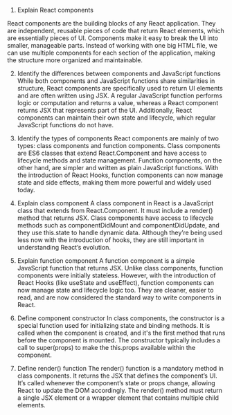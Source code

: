 1. Explain React components

React components are the building blocks of any React application.
They are independent, reusable pieces of code that return React elements, which are essentially pieces of UI. 
Components make it easy to break the UI into smaller, manageable parts. 
Instead of working with one big HTML file, we can use multiple components for each section of the application, making the structure more organized and maintainable.

2. Identify the differences between components and JavaScript functions
While both components and JavaScript functions share similarities in structure, React components are specifically used to return UI elements and are often written using JSX.
A regular JavaScript function performs logic or computation and returns a value, whereas a React component returns JSX that represents part of the UI. 
Additionally, React components can maintain their own state and lifecycle, which regular JavaScript functions do not have.

3. Identify the types of components
React components are mainly of two types: class components and function components.
Class components are ES6 classes that extend React.Component and have access to lifecycle methods and state management. 
Function components, on the other hand, are simpler and written as plain JavaScript functions. 
With the introduction of React Hooks, function components can now manage state and side effects, making them more powerful and widely used today.

4. Explain class component
A class component in React is a JavaScript class that extends from React.Component. 
It must include a render() method that returns JSX. 
Class components have access to lifecycle methods such as componentDidMount and componentDidUpdate, and they use this.state to handle dynamic data. 
Although they’re being used less now with the introduction of hooks, they are still important in understanding React’s evolution.

5. Explain function component
A function component is a simple JavaScript function that returns JSX.
 Unlike class components, function components were initially stateless.
However, with the introduction of React Hooks (like useState and useEffect), function components can now manage state and lifecycle logic too. 
They are cleaner, easier to read, and are now considered the standard way to write components in React.

6. Define component constructor
In class components, the constructor is a special function used for initializing state and binding methods. 
It is called when the component is created, and it's the first method that runs before the component is mounted. 
The constructor typically includes a call to super(props) to make the this.props available within the component.

7. Define render() function
The render() function is a mandatory method in class components. It returns the JSX that defines the component’s UI. 
It’s called whenever the component’s state or props change, allowing React to update the DOM accordingly. 
The render() method must return a single JSX element or a wrapper element that contains multiple child elements.